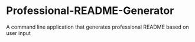 # Professional-README-Generator

A command line application that generates professional README based on user input
